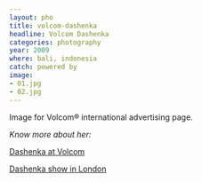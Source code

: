 ```yaml
---
layout: pho
title: volcom-dashenka
headline: Volcom Dashenka
categories: photography
year: 2009
where: bali, indonesia
catch: powered by
image:
- 01.jpg
- 02.jpg
---
```

Image for Volcom® international advertising page.


_Know more about her:_

[Dashenka at Volcom](http://www.volcom.com/art/VolcomArt/detail.asp?id=56)

[Dashenka show in London](http://youtu.be/zZXVch22b-E)
